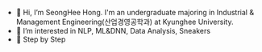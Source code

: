 - 👋 Hi, I’m SeongHee Hong. I'm an undergraduate majoring in Industrial & Management Engineering(산업경영공학과) at Kyunghee University.
- 👀 I’m interested in NLP, ML&DNN, Data Analysis,  Sneakers
- 🌱 Step by Step


<!---
hongshi97/hongshi97 is a ✨ special ✨ repository because its `README.md` (this file) appears on your GitHub profile.
You can click the Preview link to take a look at your changes.
--->
